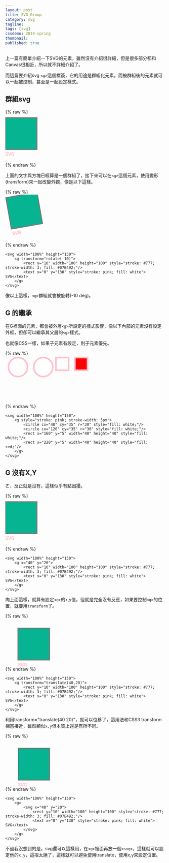 ```yaml
---
layout: post
title: SVG Group
category: svg
tagline:
tags: [svg]
cssdemo: 2014-spring
thumbnail:
published: true
---
```


上一篇有簡單介紹一下SVG的元素，雖然沒有介紹很詳細，但是很多部分都和Canvas很相近，所以就不詳細介紹了。

而這篇要介紹svg `<g>`這個標簽，它的用途是群組化元素，而被群組後的元素就可以一起被控制，甚至是一起設定樣式。

<!-- more -->

## 群組svg

{% raw %}
<svg width="100%" height="150">
	<g>
		<rect y="10" width="100" height="100" style="stroke: #777; stroke-width: 3; fill: #07B492;"/>
		<text x="0" y="130" style="stroke: pink; fill: white"> SVG</text>
	</g>
</svg>
{% endraw %}

上面的文字與方塊已經算是一個群組了，接下來可以在`<g>`這個元素，使用變形(transform)來一起改變外觀，像是以下這樣。

{% raw %}
<svg width="100%" height="150">
	<g transform="rotate(-10)">
		<rect y="10" width="100" height="100" style="stroke: #777; stroke-width: 3; fill: #07B492;"/>
		<text x="0" y="130" style="stroke: pink; fill: white"> SVG</text>
	</g>
</svg>
{% endraw %}

	<svg width="100%" height="150">
		<g transform="rotate(-10)">
			<rect y="10" width="100" height="100" style="stroke: #777; stroke-width: 3; fill: #07B492;"/>
			<text x="0" y="130" style="stroke: pink; fill: white"> SVG</text>
		</g>
	</svg>

像以上這樣，`<g>`群組就會被旋轉(-10 deg)。

## G 的繼承

在G裡面的元素，都會被外層`<g>`所設定的樣式影響，像以下內部的元素沒有設定外框，但卻可以繼承其父層的`<g>`樣式。

也就像CSS一樣，如果子元素有設定，則子元素優先。

{% raw %}
<svg width="100%" height="150">
	<g style="stroke: pink; stroke-width: 5px">
		<circle cx="40" cy="35" r="30" style="fill: white;"/>
		<circle cx="120" cy="35" r="30" style="fill: white;"/>
		<rect x="160" y="5" width="40" height="40" style="fill: white;"/>
		<rect x="220" y="5" width="40" height="40" style="fill: red;"/>
	</g>
</svg>
{% endraw %}

	<svg width="100%" height="150">
		<g style="stroke: pink; stroke-width: 5px">
			<circle cx="40" cy="35" r="30" style="fill: white;"/>
			<circle cx="120" cy="35" r="30" style="fill: white;"/>
			<rect x="160" y="5" width="40" height="40" style="fill: white;"/>
			<rect x="220" y="5" width="40" height="40" style="fill: red;"/>
		</g>
	</svg>

## G 沒有X,Y

ㄜ，反正就是沒有，這樣似乎有點困擾。

{% raw %}
<svg width="100%" height="150">
	<g x="40" y="20">
		<rect y="10" width="100" height="100" style="stroke: #777; stroke-width: 3; fill: #07B492;"/>
		<text x="0" y="130" style="stroke: pink; fill: white"> SVG</text>
	</g>
</svg>
{% endraw %}

	<svg width="100%" height="150">
		<g x="40" y="20">
			<rect y="10" width="100" height="100" style="stroke: #777; stroke-width: 3; fill: #07B492;"/>
			<text x="0" y="130" style="stroke: pink; fill: white"> SVG</text>
		</g>
	</svg>


向上面這樣，就算有設定`<g>`的x,y值，但就是完全沒有反應，如果要控制`<g>`的位置，就要用`transform`了。

{% raw %}
<svg width="100%" height="150">
	<g transform="translate(40,20)">
		<rect y="10" width="100" height="100" style="stroke: #777; stroke-width: 3; fill: #07B492;"/>
		<text x="0" y="130" style="stroke: pink; fill: white"> SVG</text>
	</g>
</svg>
{% endraw %}

	<svg width="100%" height="150">
		<g transform="translate(40,20)">
			<rect y="10" width="100" height="100" style="stroke: #777; stroke-width: 3; fill: #07B492;"/>
			<text x="0" y="130" style="stroke: pink; fill: white"> SVG</text>
		</g>
	</svg>

利用transform="translate(40 20)"，就可以位移了，這用法和CSS3 transform相當接近，雖然類似`x,y`但本質上還是有所不同。

{% raw %}
<svg width="100%" height="150">
	<g>
		<svg x="40" y="20">
			<rect y="10" width="100" height="100" style="stroke: #777; stroke-width: 3; fill: #07B492;"/>
			<text x="0" y="130" style="stroke: pink; fill: white"> SVG</text>
		</svg>
	</g>
</svg>
{% endraw %}

	<svg width="100%" height="150">
		<g>
			<svg x="40" y="20">
				<rect y="10" width="100" height="100" style="stroke: #777; stroke-width: 3; fill: #07B492;"/>
				<text x="0" y="130" style="stroke: pink; fill: white"> SVG</text>
			</svg>
		</g>
	</svg>

不過我沒想到的是，svg還可以這樣用，在`<g>`裡面再放一個`<svg>`，這樣就可以設定他的`x,y`，這招太絕了，這樣就可以避免使用translate，使用x,y來設定位置。
